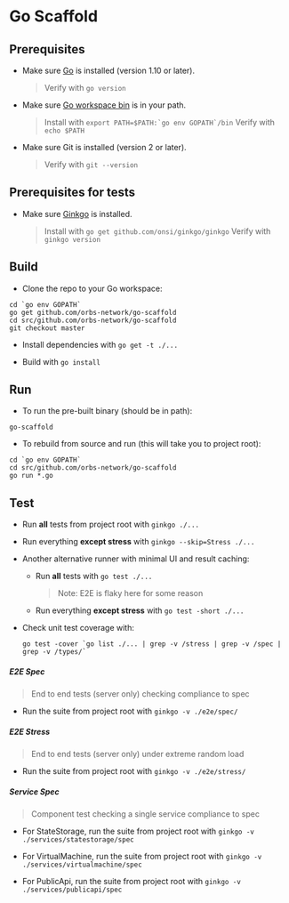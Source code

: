 # Go Scaffold

## Prerequisites

* Make sure [Go](https://golang.org/doc/install) is installed (version 1.10 or later).
  > Verify with `go version`

* Make sure [Go workspace bin](https://stackoverflow.com/questions/42965673/cant-run-go-bin-in-terminal) is in your path.
  > Install with ``export PATH=$PATH:`go env GOPATH`/bin``
  > Verify with `echo $PATH`

* Make sure Git is installed (version 2 or later).
  > Verify with `git --version`

## Prerequisites for tests

* Make sure [Ginkgo](http://onsi.github.io/ginkgo/#getting-ginkgo) is installed.
  > Install with `go get github.com/onsi/ginkgo/ginkgo`
  > Verify with `ginkgo version`

## Build

* Clone the repo to your Go workspace:
```
cd `go env GOPATH`
go get github.com/orbs-network/go-scaffold
cd src/github.com/orbs-network/go-scaffold
git checkout master
```

* Install dependencies with `go get -t ./...`

* Build with `go install`

## Run

* To run the pre-built binary (should be in path):
```
go-scaffold
```

* To rebuild from source and run (this will take you to project root):
```
cd `go env GOPATH`
cd src/github.com/orbs-network/go-scaffold
go run *.go
```

## Test

* Run **all** tests from project root with `ginkgo ./...`

* Run everything **except stress** with `ginkgo --skip=Stress ./...`

* Another alternative runner with minimal UI and result caching:

  * Run **all** tests with `go test ./...` 
    > Note: E2E is flaky here for some reason
  
  * Run everything **except stress** with `go test -short ./...`
  
* Check unit test coverage with:
    ```
    go test -cover `go list ./... | grep -v /stress | grep -v /spec | grep -v /types/`
    ```

##### E2E Spec
> End to end tests (server only) checking compliance to spec

* Run the suite from project root with `ginkgo -v ./e2e/spec/`

##### E2E Stress
> End to end tests (server only) under extreme random load

* Run the suite from project root with `ginkgo -v ./e2e/stress/`

##### Service Spec
> Component test checking a single service compliance to spec

* For StateStorage, run the suite from project root with `ginkgo -v ./services/statestorage/spec`

* For VirtualMachine, run the suite from project root with `ginkgo -v  ./services/virtualmachine/spec`

* For PublicApi, run the suite from project root with `ginkgo -v  ./services/publicapi/spec`